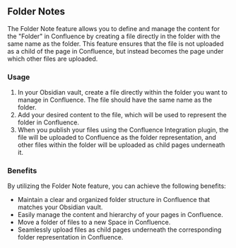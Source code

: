 ## Folder Notes

The Folder Note feature allows you to define and manage the content for the "Folder" in Confluence by creating a file directly in the folder with the same name as the folder. This feature ensures that the file is not uploaded as a child of the page in Confluence, but instead becomes the page under which other files are uploaded.

### Usage

1. In your Obsidian vault, create a file directly within the folder you want to manage in Confluence. The file should have the same name as the folder.
2. Add your desired content to the file, which will be used to represent the folder in Confluence.
3. When you publish your files using the Confluence Integration plugin, the file will be uploaded to Confluence as the folder representation, and other files within the folder will be uploaded as child pages underneath it.

### Benefits

By utilizing the Folder Note feature, you can achieve the following benefits:

- Maintain a clear and organized folder structure in Confluence that matches your Obsidian vault.
- Easily manage the content and hierarchy of your pages in Confluence.
- Move a folder of files to a new Space in Confluence.
- Seamlessly upload files as child pages underneath the corresponding folder representation in Confluence.
